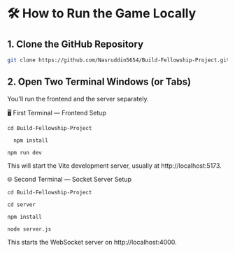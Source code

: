 # 🛠 How to Run the Game Locally

## 1. Clone the GitHub Repository

```bash
git clone https://github.com/Nasruddin5654/Build-Fellowship-Project.git
```


## 2. Open Two Terminal Windows (or Tabs)
You'll run the frontend and the server separately.

🖥 First Terminal — Frontend Setup

```
cd Build-Fellowship-Project
```
```
  npm install
```
```
npm run dev
```
This will start the Vite development server, usually at http://localhost:5173.

🌐 Second Terminal — Socket Server Setup
```
cd Build-Fellowship-Project
```
```
cd server
```
```
npm install
```
```
node server.js
```
This starts the WebSocket server on http://localhost:4000.
